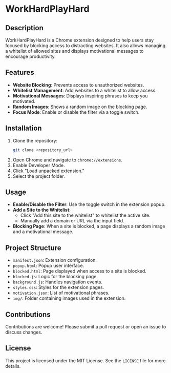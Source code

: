 # WorkHardPlayHard

## Description
WorkHardPlayHard is a Chrome extension designed to help users stay focused by blocking access to distracting websites. It also allows managing a whitelist of allowed sites and displays motivational messages to encourage productivity.

## Features
- **Website Blocking**: Prevents access to unauthorized websites.
- **Whitelist Management**: Add websites to a whitelist to allow access.
- **Motivational Messages**: Displays inspiring phrases to keep you motivated.
- **Random Images**: Shows a random image on the blocking page.
- **Focus Mode**: Enable or disable the filter via a toggle switch.

## Installation
1. Clone the repository:
   ```bash
   git clone <repository_url>
   ```
2. Open Chrome and navigate to `chrome://extensions`.
3. Enable Developer Mode.
4. Click "Load unpacked extension."
5. Select the project folder.

## Usage
- **Enable/Disable the Filter**: Use the toggle switch in the extension popup.
- **Add a Site to the Whitelist**:
    * Click "Add this site to the whitelist" to whitelist the active site.
    * Manually add a domain or URL via the input field.
- **Blocking Page**: When a site is blocked, a page displays a random image and a motivational message.

## Project Structure
- `manifest.json`: Extension configuration.
- `popup.html`: Popup user interface.
- `blocked.html`: Page displayed when access to a site is blocked.
- `blocked.js`: Logic for the blocking page.
- `background.js`: Handles navigation events.
- `styles.css`: Styles for the extension pages.
- `motivation.json`: List of motivational phrases.
- `img/`: Folder containing images used in the extension.

## Contributions
Contributions are welcome! Please submit a pull request or open an issue to discuss changes.

## License
This project is licensed under the MIT License. See the `LICENSE` file for more details. 